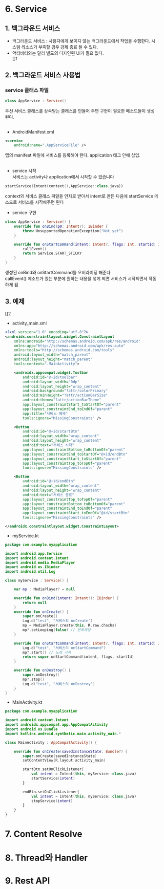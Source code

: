 # 6. Service

## 1. 백그라운드 서비스
- 백그라운드 서비스 : 사용자에게 보이지 않는 백그라운드에서 작업을 수행한다. 시스템 리소스가 부족할 경우 강제 종료 될 수 있다.
- 액티비티와는 달리 별도의 디자인된 UI가 필요 없다.<br>
[]1<br>

## 2. 백그라운드 서비스 사용법

### service 클래스 파일

```kotlin
class AppService : Service()
```
우선 서비스 클래스를 상속받는 클래스를 만들어 주면 구현이 필요한 메소드들이 생성 된다.<br><br>
  
- AndroidManifest.xml
```xml
<service 
    android:name=".AppServiceFile" />
```
앱의 manifest 파일에 서비스를 등록해야 한다. application 태그 안에 삽입.<br><br>

- service 시작<br>
  서비스는 activity나 application에서 시작할 수 있습니다
```kotlin
startService(Intent(context(),AppService::class.java))
```
context와 서비스 클래스 파일을 인자로 받아서 intent로 만든 다음에 startService 메소드로 서비스를 시작해주면 된다

- service 구현<br>

```kotlin
class AppService : Service() {
    override fun onBind(p0: Intent?): IBinder {
        throw UnsupportedOperationException("Not yet")
    }

    override fun onStartCommand(intent: Intent?, flags: Int, startId: Int): Int {
        callEvent()
        return Service.START_STICKY
    }
}
```
생성된 onBind와 onStartCommand를 오버라이딩 해준다<br>
callEvent() 메소드가 있는 부분에 원하는 내용을 넣게 되면 서비스가 시작되면서 작동하게 됨

## 3. 예제

[]2
- activity_main.xml
```xml
<?xml version="1.0" encoding="utf-8"?>
<androidx.constraintlayout.widget.ConstraintLayout
    xmlns:android="http://schemas.android.com/apk/res/android"
    xmlns:app="http://schemas.android.com/apk/res-auto"
    xmlns:tools="http://schemas.android.com/tools"
    android:layout_width="match_parent"
    android:layout_height="match_parent"
    tools:context=".MainActivity">

    <androidx.appcompat.widget.Toolbar
        android:id="@+id/toolbar"
        android:layout_width="0dp"
        android:layout_height="wrap_content"
        android:background="?attr/colorPrimary"
        android:minHeight="?attr/actionBarSize"
        android:theme="?attr/actionBarTheme"
        app:layout_constraintStart_toStartOf="parent"
        app:layout_constraintEnd_toEndOf="parent"
        app:title="서비스 예제"
        tools:ignore="MissingConstraints" />

    <Button
        android:id="@+id/startBtn"
        android:layout_width="wrap_content"
        android:layout_height="wrap_content"
        android:text="서비스 시작"
        app:layout_constraintBottom_toBottomOf="parent"
        app:layout_constraintEnd_toStartOf="@+id/endBtn"
        app:layout_constraintStart_toStartOf="parent"
        app:layout_constraintTop_toTopOf="parent"
        tools:ignore="MissingConstraints" />

    <Button
        android:id="@+id/endBtn"
        android:layout_width="wrap_content"
        android:layout_height="wrap_content"
        android:text="서비스 종료"
        app:layout_constraintTop_toTopOf="parent"
        app:layout_constraintBottom_toBottomOf="parent"
        app:layout_constraintEnd_toEndOf="parent"
        app:layout_constraintStart_toEndOf="@id/startBtn"
        tools:ignore="MissingConstraints" />

</androidx.constraintlayout.widget.ConstraintLayout>
```

- myService.kt
```kotlin
package com.example.myapplication

import android.app.Service
import android.content.Intent
import android.media.MediaPlayer
import android.os.IBinder
import android.util.Log

class myService : Service() {

    var mp : MediaPlayer? = null

    override fun onBind(intent: Intent?): IBinder? {
        return null
    }
    override fun onCreate() {
        super.onCreate()
        Log.d("test", "서비스의 onCreate")
        mp = MediaPlayer.create(this, R.raw.chacha)
        mp?.setLooping(false) // 반복재생
    }

    override fun onStartCommand(intent: Intent?, flags: Int, startId: Int): Int { // 서비스가 호출될 때마다 실행
        Log.d("test", "서비스의 onStartCommand")
        mp?.start() // 노래 시작
        return super.onStartCommand(intent, flags, startId)
    }

    override fun onDestroy() {
        super.onDestroy()
        mp?.stop()
        Log.d("test", "서비스의 onDestroy")
    }
}
```
- MainActivity.kt
```kotlin
package com.example.myapplication

import android.content.Intent
import androidx.appcompat.app.AppCompatActivity
import android.os.Bundle
import kotlinx.android.synthetic.main.activity_main.*

class MainActivity : AppCompatActivity() {

    override fun onCreate(savedInstanceState: Bundle?) {
        super.onCreate(savedInstanceState)
        setContentView(R.layout.activity_main)

        startBtn.setOnClickListener{
            val intent = Intent(this, myService::class.java)
            startService(intent)
        }

        endBtn.setOnClickListener{
            val intent = Intent(this, myService::class.java)
            stopService(intent)
        }
    }
}
```



# 7. Content Resolve
# 8. Thread와 Handler
# 9. Rest API